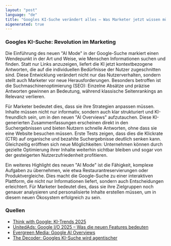 ```yaml
---
layout: "post"
language: "de"
title: "Googles KI-Suche verändert alles – Was Marketer jetzt wissen müssen"
aigenerated: true
---
```


### Googles KI-Suche: Revolution im Marketing

Die Einführung des neuen "AI Mode" in der Google-Suche markiert einen Wendepunkt in der Art und Weise, wie Menschen Informationen suchen und finden. Statt nur Links anzuzeigen, liefert die KI jetzt kontextbezogene Antworten, die auf die individuellen Bedürfnisse der Nutzer zugeschnitten sind. Diese Entwicklung verändert nicht nur das Nutzerverhalten, sondern stellt auch Marketer vor neue Herausforderungen. Besonders betroffen ist die Suchmaschinenoptimierung (SEO): Einzelne Absätze und präzise Antworten gewinnen an Bedeutung, während klassische Seitenrankings an Relevanz verlieren.  

<!--more-->

Für Marketer bedeutet dies, dass sie ihre Strategien anpassen müssen. Inhalte müssen nicht nur informativ, sondern auch klar strukturiert und KI-freundlich sein, um in den neuen "AI Overviews" aufzutauchen. Diese KI-generierten Zusammenfassungen erscheinen direkt in den Suchergebnissen und bieten Nutzern schnelle Antworten, ohne dass sie eine Website besuchen müssen. Erste Tests zeigen, dass dies die Klickrate (CTR) auf organische und bezahlte Suchergebnisse deutlich senken kann. Gleichzeitig eröffnen sich neue Möglichkeiten: Unternehmen können durch gezielte Optimierung ihrer Inhalte weiterhin sichtbar bleiben und sogar von der gesteigerten Nutzerzufriedenheit profitieren.

Ein weiteres Highlight des neuen "AI Mode" ist die Fähigkeit, komplexe Aufgaben zu übernehmen, wie etwa Restaurantreservierungen oder Produktvergleiche. Dies macht die Google-Suche zu einer interaktiven Plattform, die nicht nur Informationen liefert, sondern auch Entscheidungen erleichtert. Für Marketer bedeutet dies, dass sie ihre Zielgruppen noch genauer analysieren und personalisierte Inhalte erstellen müssen, um in diesem neuen Ökosystem erfolgreich zu sein.

### Quellen
- [Think with Google: KI-Trends 2025](https://www.thinkwithgoogle.com/intl/de-de/marketing-strategien/automatisierung/ki-trends-2025/)  
- [UnitedAds: Google I/O 2025 – Was die neuen Features bedeuten](https://unitedads.de/blog/google-i-o-2025-ki-dominiert-die-zukunft-was-die-neuen-features-bedeuten/)  
- [Evergreen Media: Google AI Overviews](https://www.evergreen.media/ratgeber/google-ki-uebersichten/)  
- [The Decoder: Googles KI-Suche wird agentischer](https://the-decoder.de/googles-ki-suche-wird-agentischer-und-rollt-weltweit-aus/)
